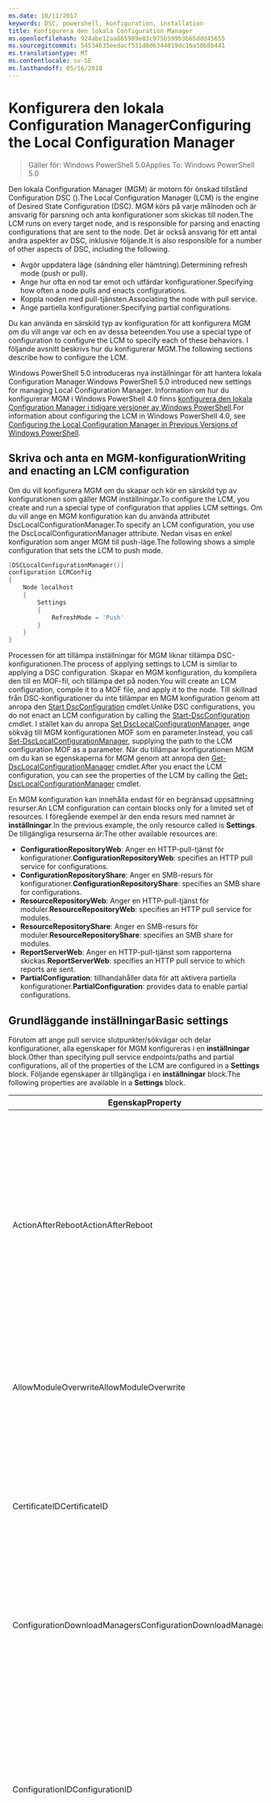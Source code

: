 ```yaml
---
ms.date: 10/11/2017
keywords: DSC, powershell, konfiguration, installation
title: Konfigurera den lokala Configuration Manager
ms.openlocfilehash: 924abe12aa865989e83c975b599b3b65ddd45655
ms.sourcegitcommit: 54534635eedacf531d8d6344019dc16a50b8b441
ms.translationtype: MT
ms.contentlocale: sv-SE
ms.lasthandoff: 05/16/2018
---
```

# <a name="configuring-the-local-configuration-manager"></a><span data-ttu-id="4ba1f-103">Konfigurera den lokala Configuration Manager</span><span class="sxs-lookup"><span data-stu-id="4ba1f-103">Configuring the Local Configuration Manager</span></span>

> <span data-ttu-id="4ba1f-104">Gäller för: Windows PowerShell 5.0</span><span class="sxs-lookup"><span data-stu-id="4ba1f-104">Applies To: Windows PowerShell 5.0</span></span>

<span data-ttu-id="4ba1f-105">Den lokala Configuration Manager (MGM) är motorn för önskad tillstånd Configuration DSC ().</span><span class="sxs-lookup"><span data-stu-id="4ba1f-105">The Local Configuration Manager (LCM) is the engine of Desired State Configuration (DSC).</span></span>
<span data-ttu-id="4ba1f-106">MGM körs på varje målnoden och är ansvarig för parsning och anta konfigurationer som skickas till noden.</span><span class="sxs-lookup"><span data-stu-id="4ba1f-106">The LCM runs on every target node, and is responsible for parsing and enacting configurations that are sent to the node.</span></span>
<span data-ttu-id="4ba1f-107">Det är också ansvarig för ett antal andra aspekter av DSC, inklusive följande.</span><span class="sxs-lookup"><span data-stu-id="4ba1f-107">It is also responsible for a number of other aspects of DSC, including the following.</span></span>

- <span data-ttu-id="4ba1f-108">Avgör uppdatera läge (sändning eller hämtning).</span><span class="sxs-lookup"><span data-stu-id="4ba1f-108">Determining refresh mode (push or pull).</span></span>
- <span data-ttu-id="4ba1f-109">Ange hur ofta en nod tar emot och utfärdar konfigurationer.</span><span class="sxs-lookup"><span data-stu-id="4ba1f-109">Specifying how often a node pulls and enacts configurations.</span></span>
- <span data-ttu-id="4ba1f-110">Koppla noden med pull-tjänsten.</span><span class="sxs-lookup"><span data-stu-id="4ba1f-110">Associating the node with pull service.</span></span>
- <span data-ttu-id="4ba1f-111">Ange partiella konfigurationer.</span><span class="sxs-lookup"><span data-stu-id="4ba1f-111">Specifying partial configurations.</span></span>

<span data-ttu-id="4ba1f-112">Du kan använda en särskild typ av konfiguration för att konfigurera MGM om du vill ange var och en av dessa beteenden.</span><span class="sxs-lookup"><span data-stu-id="4ba1f-112">You use a special type of configuration to configure the LCM to specify each of these behaviors.</span></span>
<span data-ttu-id="4ba1f-113">I följande avsnitt beskrivs hur du konfigurerar MGM.</span><span class="sxs-lookup"><span data-stu-id="4ba1f-113">The following sections describe how to configure the LCM.</span></span>

<span data-ttu-id="4ba1f-114">Windows PowerShell 5.0 introduceras nya inställningar för att hantera lokala Configuration Manager.</span><span class="sxs-lookup"><span data-stu-id="4ba1f-114">Windows PowerShell 5.0 introduced new settings for managing Local Configuration Manager.</span></span>
<span data-ttu-id="4ba1f-115">Information om hur du konfigurerar MGM i Windows PowerShell 4.0 finns [konfigurera den lokala Configuration Manager i tidigare versioner av Windows PowerShell](metaconfig4.md).</span><span class="sxs-lookup"><span data-stu-id="4ba1f-115">For information about configuring the LCM in Windows PowerShell 4.0, see [Configuring the Local Configuration Manager in Previous Versions of Windows PowerShell](metaconfig4.md).</span></span>

## <a name="writing-and-enacting-an-lcm-configuration"></a><span data-ttu-id="4ba1f-116">Skriva och anta en MGM-konfiguration</span><span class="sxs-lookup"><span data-stu-id="4ba1f-116">Writing and enacting an LCM configuration</span></span>

<span data-ttu-id="4ba1f-117">Om du vill konfigurera MGM om du skapar och kör en särskild typ av konfigurationen som gäller MGM inställningar.</span><span class="sxs-lookup"><span data-stu-id="4ba1f-117">To configure the LCM, you create and run a special type of configuration that applies LCM settings.</span></span>
<span data-ttu-id="4ba1f-118">Om du vill ange en MGM konfiguration kan du använda attributet DscLocalConfigurationManager.</span><span class="sxs-lookup"><span data-stu-id="4ba1f-118">To specify an LCM configuration, you use the DscLocalConfigurationManager attribute.</span></span>
<span data-ttu-id="4ba1f-119">Nedan visas en enkel konfiguration som anger MGM till push-läge.</span><span class="sxs-lookup"><span data-stu-id="4ba1f-119">The following shows a simple configuration that sets the LCM to push mode.</span></span>

```powershell
[DSCLocalConfigurationManager()]
configuration LCMConfig
{
    Node localhost
    {
        Settings
        {
            RefreshMode = 'Push'
        }
    }
}
```

<span data-ttu-id="4ba1f-120">Processen för att tillämpa inställningar för MGM liknar tillämpa DSC-konfigurationen.</span><span class="sxs-lookup"><span data-stu-id="4ba1f-120">The process of applying settings to LCM is similar to applying a DSC configuration.</span></span>
<span data-ttu-id="4ba1f-121">Skapar en MGM konfiguration, du kompilera den till en MOF-fil, och tillämpa det på noden.</span><span class="sxs-lookup"><span data-stu-id="4ba1f-121">You will create an LCM configuration, compile it to a MOF file, and apply it to the node.</span></span>
<span data-ttu-id="4ba1f-122">Till skillnad från DSC-konfigurationer du inte tillämpar en MGM konfiguration genom att anropa den [Start DscConfiguration](https://technet.microsoft.com/en-us/library/dn521623.aspx) cmdlet.</span><span class="sxs-lookup"><span data-stu-id="4ba1f-122">Unlike DSC configurations, you do not enact an LCM configuration by calling the [Start-DscConfiguration](https://technet.microsoft.com/en-us/library/dn521623.aspx) cmdlet.</span></span>
<span data-ttu-id="4ba1f-123">I stället kan du anropa [Set DscLocalConfigurationManager](https://technet.microsoft.com/en-us/library/dn521621.aspx), ange sökväg till MGM konfigurationen MOF som en parameter.</span><span class="sxs-lookup"><span data-stu-id="4ba1f-123">Instead, you call [Set-DscLocalConfigurationManager](https://technet.microsoft.com/en-us/library/dn521621.aspx), supplying the path to the LCM configuration MOF as a parameter.</span></span>
<span data-ttu-id="4ba1f-124">När du tillämpar konfigurationen MGM om du kan se egenskaperna för MGM genom att anropa den [Get-DscLocalConfigurationManager](https://technet.microsoft.com/en-us/library/dn407378.aspx) cmdlet.</span><span class="sxs-lookup"><span data-stu-id="4ba1f-124">After you enact the LCM configuration, you can see the properties of the LCM by calling the [Get-DscLocalConfigurationManager](https://technet.microsoft.com/en-us/library/dn407378.aspx) cmdlet.</span></span>

<span data-ttu-id="4ba1f-125">En MGM konfiguration kan innehålla endast för en begränsad uppsättning resurser.</span><span class="sxs-lookup"><span data-stu-id="4ba1f-125">An LCM configuration can contain blocks only for a limited set of resources.</span></span>
<span data-ttu-id="4ba1f-126">I föregående exempel är den enda resurs med namnet är **inställningar**.</span><span class="sxs-lookup"><span data-stu-id="4ba1f-126">In the previous example, the only resource called is **Settings**.</span></span>
<span data-ttu-id="4ba1f-127">De tillgängliga resurserna är:</span><span class="sxs-lookup"><span data-stu-id="4ba1f-127">The other available resources are:</span></span>

* <span data-ttu-id="4ba1f-128">**ConfigurationRepositoryWeb**: Anger en HTTP-pull-tjänst för konfigurationer.</span><span class="sxs-lookup"><span data-stu-id="4ba1f-128">**ConfigurationRepositoryWeb**: specifies an HTTP pull service for configurations.</span></span>
* <span data-ttu-id="4ba1f-129">**ConfigurationRepositoryShare**: Anger en SMB-resurs för konfigurationer.</span><span class="sxs-lookup"><span data-stu-id="4ba1f-129">**ConfigurationRepositoryShare**: specifies an SMB share for configurations.</span></span>
* <span data-ttu-id="4ba1f-130">**ResourceRepositoryWeb**: Anger en HTTP-pull-tjänst för moduler.</span><span class="sxs-lookup"><span data-stu-id="4ba1f-130">**ResourceRepositoryWeb**: specifies an HTTP pull service for modules.</span></span>
* <span data-ttu-id="4ba1f-131">**ResourceRepositoryShare**: Anger en SMB-resurs för moduler.</span><span class="sxs-lookup"><span data-stu-id="4ba1f-131">**ResourceRepositoryShare**: specifies an SMB share for modules.</span></span>
* <span data-ttu-id="4ba1f-132">**ReportServerWeb**: Anger en HTTP-pull-tjänst som rapporterna skickas.</span><span class="sxs-lookup"><span data-stu-id="4ba1f-132">**ReportServerWeb**: specifies an HTTP pull service to which reports are sent.</span></span>
* <span data-ttu-id="4ba1f-133">**PartialConfiguration**: tillhandahåller data för att aktivera partiella konfigurationer.</span><span class="sxs-lookup"><span data-stu-id="4ba1f-133">**PartialConfiguration**: provides data to enable partial configurations.</span></span>

## <a name="basic-settings"></a><span data-ttu-id="4ba1f-134">Grundläggande inställningar</span><span class="sxs-lookup"><span data-stu-id="4ba1f-134">Basic settings</span></span>

<span data-ttu-id="4ba1f-135">Förutom att ange pull service slutpunkter/sökvägar och delar konfigurationer, alla egenskaper för MGM konfigureras i en **inställningar** block.</span><span class="sxs-lookup"><span data-stu-id="4ba1f-135">Other than specifying pull service endpoints/paths and partial configurations, all of the properties of the LCM are configured in a **Settings** block.</span></span>
<span data-ttu-id="4ba1f-136">Följande egenskaper är tillgängliga i en **inställningar** block.</span><span class="sxs-lookup"><span data-stu-id="4ba1f-136">The following properties are available in a **Settings** block.</span></span>

|  <span data-ttu-id="4ba1f-137">Egenskap</span><span class="sxs-lookup"><span data-stu-id="4ba1f-137">Property</span></span>  |  <span data-ttu-id="4ba1f-138">Typ</span><span class="sxs-lookup"><span data-stu-id="4ba1f-138">Type</span></span>  |  <span data-ttu-id="4ba1f-139">Beskrivning</span><span class="sxs-lookup"><span data-stu-id="4ba1f-139">Description</span></span>   |
|----------- |------- |--------------- |
| <span data-ttu-id="4ba1f-140">ActionAfterReboot</span><span class="sxs-lookup"><span data-stu-id="4ba1f-140">ActionAfterReboot</span></span>| <span data-ttu-id="4ba1f-141">sträng</span><span class="sxs-lookup"><span data-stu-id="4ba1f-141">string</span></span>| <span data-ttu-id="4ba1f-142">Anger vad som händer när en omstart vid tillämpningen av en konfiguration.</span><span class="sxs-lookup"><span data-stu-id="4ba1f-142">Specifies what happens after a reboot during the application of a configuration.</span></span> <span data-ttu-id="4ba1f-143">Möjliga värden är __”ContinueConfiguration”__ och __”StopConfiguration”__.</span><span class="sxs-lookup"><span data-stu-id="4ba1f-143">The possible values are __"ContinueConfiguration"__ and __"StopConfiguration"__.</span></span> <ul><li> <span data-ttu-id="4ba1f-144">__ContinueConfiguration__: fortsätta använda den aktuella konfigurationen efter omstart av datorn.</span><span class="sxs-lookup"><span data-stu-id="4ba1f-144">__ContinueConfiguration__: Continue applying the current configuration after machine reboot.</span></span> <span data-ttu-id="4ba1f-145">Detta är standardvärdet</span><span class="sxs-lookup"><span data-stu-id="4ba1f-145">This is the default value</span></span></li><li><span data-ttu-id="4ba1f-146">__StopConfiguration__: stoppa den aktuella konfigurationen efter omstart av datorn.</span><span class="sxs-lookup"><span data-stu-id="4ba1f-146">__StopConfiguration__: Stop the current configuration after machine reboot.</span></span></li></ul>|
| <span data-ttu-id="4ba1f-147">AllowModuleOverwrite</span><span class="sxs-lookup"><span data-stu-id="4ba1f-147">AllowModuleOverwrite</span></span>| <span data-ttu-id="4ba1f-148">bool</span><span class="sxs-lookup"><span data-stu-id="4ba1f-148">bool</span></span>| <span data-ttu-id="4ba1f-149">__$TRUE__ om nya konfigurationer som hämtas från tjänsten pull tillåts att skriva över gamla på målnoden.</span><span class="sxs-lookup"><span data-stu-id="4ba1f-149">__$TRUE__ if new configurations downloaded from the pull service are allowed to overwrite the old ones on the target node.</span></span> <span data-ttu-id="4ba1f-150">Annars $FALSE.</span><span class="sxs-lookup"><span data-stu-id="4ba1f-150">Otherwise, $FALSE.</span></span>|
| <span data-ttu-id="4ba1f-151">CertificateID</span><span class="sxs-lookup"><span data-stu-id="4ba1f-151">CertificateID</span></span>| <span data-ttu-id="4ba1f-152">sträng</span><span class="sxs-lookup"><span data-stu-id="4ba1f-152">string</span></span>| <span data-ttu-id="4ba1f-153">Tumavtryck för ett certifikat som används för att säkra autentiseringsuppgifter som angavs i en konfiguration.</span><span class="sxs-lookup"><span data-stu-id="4ba1f-153">The thumbprint of a certificate used to secure credentials passed in a configuration.</span></span> <span data-ttu-id="4ba1f-154">Mer information finns i [vill skydda autentiseringsuppgifter i Windows PowerShell Desired State Configuration](http://blogs.msdn.com/b/powershell/archive/2014/01/31/want-to-secure-credentials-in-windows-powershell-desired-state-configuration.aspx)?.</span><span class="sxs-lookup"><span data-stu-id="4ba1f-154">For more information see [Want to secure credentials in Windows PowerShell Desired State Configuration](http://blogs.msdn.com/b/powershell/archive/2014/01/31/want-to-secure-credentials-in-windows-powershell-desired-state-configuration.aspx)?.</span></span> <br> <span data-ttu-id="4ba1f-155">__Obs:__ detta hanteras automatiskt om med pull-tjänsten för Azure Automation DSC.</span><span class="sxs-lookup"><span data-stu-id="4ba1f-155">__Note:__ this is managed automatically if using Azure Automation DSC pull service.</span></span>|
| <span data-ttu-id="4ba1f-156">ConfigurationDownloadManagers</span><span class="sxs-lookup"><span data-stu-id="4ba1f-156">ConfigurationDownloadManagers</span></span>| <span data-ttu-id="4ba1f-157">CimInstance]</span><span class="sxs-lookup"><span data-stu-id="4ba1f-157">CimInstance[]</span></span>| <span data-ttu-id="4ba1f-158">Föråldrad.</span><span class="sxs-lookup"><span data-stu-id="4ba1f-158">Obsolete.</span></span> <span data-ttu-id="4ba1f-159">Använd __ConfigurationRepositoryWeb__ och __ConfigurationRepositoryShare__ block definiera configuration pull-tjänstens slutpunkter.</span><span class="sxs-lookup"><span data-stu-id="4ba1f-159">Use __ConfigurationRepositoryWeb__ and __ConfigurationRepositoryShare__ blocks to define configuration pull service endpoints.</span></span>|
| <span data-ttu-id="4ba1f-160">ConfigurationID</span><span class="sxs-lookup"><span data-stu-id="4ba1f-160">ConfigurationID</span></span>| <span data-ttu-id="4ba1f-161">sträng</span><span class="sxs-lookup"><span data-stu-id="4ba1f-161">string</span></span>| <span data-ttu-id="4ba1f-162">För bakåtkompatibilitet kompatibilitet med äldre pull service versioner.</span><span class="sxs-lookup"><span data-stu-id="4ba1f-162">For backwards compatibility with older pull service versions.</span></span> <span data-ttu-id="4ba1f-163">Ett GUID som identifierar konfigurationsfil för att hämta från en pull-tjänst.</span><span class="sxs-lookup"><span data-stu-id="4ba1f-163">A GUID that identifies the configuration file to get from a pull service.</span></span> <span data-ttu-id="4ba1f-164">Noden hämtar konfigurationer på pull-tjänsten om namnet på konfigurationen MOF heter ConfigurationID.mof.</span><span class="sxs-lookup"><span data-stu-id="4ba1f-164">The node will pull configurations on the pull service if the name of the configuration MOF is named ConfigurationID.mof.</span></span><br> <span data-ttu-id="4ba1f-165">__Obs:__ om du anger egenskapen registreras noden med en pull-tjänsten med hjälp av __RegistrationKey__ fungerar inte.</span><span class="sxs-lookup"><span data-stu-id="4ba1f-165">__Note:__ If you set this property, registering the node with a pull service by using __RegistrationKey__ does not work.</span></span> <span data-ttu-id="4ba1f-166">Mer information finns i [ställa in en pull-klient med konfigurationsnamn](pullClientConfigNames.md).</span><span class="sxs-lookup"><span data-stu-id="4ba1f-166">For more information, see [Setting up a pull client with configuration names](pullClientConfigNames.md).</span></span>|
| <span data-ttu-id="4ba1f-167">ConfigurationMode</span><span class="sxs-lookup"><span data-stu-id="4ba1f-167">ConfigurationMode</span></span>| <span data-ttu-id="4ba1f-168">sträng</span><span class="sxs-lookup"><span data-stu-id="4ba1f-168">string</span></span> | <span data-ttu-id="4ba1f-169">Anger hur MGM faktiskt gäller konfigurationen av att målnoder.</span><span class="sxs-lookup"><span data-stu-id="4ba1f-169">Specifies how the LCM actually applies the configuration to the target nodes.</span></span> <span data-ttu-id="4ba1f-170">Möjliga värden är __”ApplyOnly”__,__”ApplyAndMonitor”__, och __”ApplyAndAutoCorrect”__.</span><span class="sxs-lookup"><span data-stu-id="4ba1f-170">Possible values are __"ApplyOnly"__,__"ApplyAndMonitor"__, and __"ApplyAndAutoCorrect"__.</span></span> <ul><li><span data-ttu-id="4ba1f-171">__ApplyOnly__: DSC gäller konfigurationen av och inget ytterligare såvida inte en ny konfiguration flyttas till målnoden eller när en ny konfiguration hämtas från en tjänst.</span><span class="sxs-lookup"><span data-stu-id="4ba1f-171">__ApplyOnly__: DSC applies the configuration and does nothing further unless a new configuration is pushed to the target node or when a new configuration is pulled from a service.</span></span> <span data-ttu-id="4ba1f-172">DSC kontrollerar inte om inte ett tidigare konfigurerade tillstånd efter första gången för en ny konfiguration.</span><span class="sxs-lookup"><span data-stu-id="4ba1f-172">After initial application of a new configuration, DSC does not check for drift from a previously configured state.</span></span> <span data-ttu-id="4ba1f-173">Observera att DSC ska försöka använda konfigurationen tills den lyckas innan __ApplyOnly__ träder i kraft.</span><span class="sxs-lookup"><span data-stu-id="4ba1f-173">Note that DSC will attempt to apply the configuration until it is successful before __ApplyOnly__ takes effect.</span></span> </li><li> <span data-ttu-id="4ba1f-174">__ApplyAndMonitor__: Detta är standardvärdet.</span><span class="sxs-lookup"><span data-stu-id="4ba1f-174">__ApplyAndMonitor__: This is the default value.</span></span> <span data-ttu-id="4ba1f-175">MGM gäller alla nya konfigurationer.</span><span class="sxs-lookup"><span data-stu-id="4ba1f-175">The LCM applies any new configurations.</span></span> <span data-ttu-id="4ba1f-176">Efter första gången för en ny konfiguration om målnoden drifts från det önskade läget rapporterar DSC diskrepans i loggarna.</span><span class="sxs-lookup"><span data-stu-id="4ba1f-176">After initial application of a new configuration, if the target node drifts from the desired state, DSC reports the discrepancy in logs.</span></span> <span data-ttu-id="4ba1f-177">Observera att DSC ska försöka använda konfigurationen tills den lyckas innan __ApplyAndMonitor__ träder i kraft.</span><span class="sxs-lookup"><span data-stu-id="4ba1f-177">Note that DSC will attempt to apply the configuration until it is successful before __ApplyAndMonitor__ takes effect.</span></span></li><li><span data-ttu-id="4ba1f-178">__ApplyAndAutoCorrect__: DSC gäller alla nya konfigurationer.</span><span class="sxs-lookup"><span data-stu-id="4ba1f-178">__ApplyAndAutoCorrect__: DSC applies any new configurations.</span></span> <span data-ttu-id="4ba1f-179">Efter första gången för en ny konfiguration om målnoden drifts från önskade tillstånd DSC rapporterar diskrepans i loggarna och tillämpar sedan den aktuella konfigurationen igen.</span><span class="sxs-lookup"><span data-stu-id="4ba1f-179">After initial application of a new configuration, if the target node drifts from the desired state, DSC reports the discrepancy in logs, and then re-applies the current configuration.</span></span></li></ul>|
| <span data-ttu-id="4ba1f-180">ConfigurationModeFrequencyMins</span><span class="sxs-lookup"><span data-stu-id="4ba1f-180">ConfigurationModeFrequencyMins</span></span>| <span data-ttu-id="4ba1f-181">UInt32</span><span class="sxs-lookup"><span data-stu-id="4ba1f-181">UInt32</span></span>| <span data-ttu-id="4ba1f-182">Hur ofta i minuter för den aktuella konfigurationen kontrolleras och tillämpas.</span><span class="sxs-lookup"><span data-stu-id="4ba1f-182">How often, in minutes, the current configuration is checked and applied.</span></span> <span data-ttu-id="4ba1f-183">Den här egenskapen ignoreras om egenskapen ConfigurationMode anges till ApplyOnly.</span><span class="sxs-lookup"><span data-stu-id="4ba1f-183">This property is ignored if the ConfigurationMode property is set to ApplyOnly.</span></span> <span data-ttu-id="4ba1f-184">Standardvärdet är 15.</span><span class="sxs-lookup"><span data-stu-id="4ba1f-184">The default value is 15.</span></span>|
| <span data-ttu-id="4ba1f-185">DebugMode</span><span class="sxs-lookup"><span data-stu-id="4ba1f-185">DebugMode</span></span>| <span data-ttu-id="4ba1f-186">sträng</span><span class="sxs-lookup"><span data-stu-id="4ba1f-186">string</span></span>| <span data-ttu-id="4ba1f-187">Möjliga värden är __ingen__, __ForceModuleImport__, och __alla__.</span><span class="sxs-lookup"><span data-stu-id="4ba1f-187">Possible values are __None__, __ForceModuleImport__, and __All__.</span></span> <ul><li><span data-ttu-id="4ba1f-188">Ange till __ingen__ att använda cachelagrade resurser.</span><span class="sxs-lookup"><span data-stu-id="4ba1f-188">Set to __None__ to use cached resources.</span></span> <span data-ttu-id="4ba1f-189">Detta är standardinställningen och ska användas i produktionen scenarier.</span><span class="sxs-lookup"><span data-stu-id="4ba1f-189">This is the default and should be used in production scenarios.</span></span></li><li><span data-ttu-id="4ba1f-190">Ange till __ForceModuleImport__, gör MGM om du vill läsa in alla moduler som resursen DSC, även om de tidigare har lästs in och cachelagras.</span><span class="sxs-lookup"><span data-stu-id="4ba1f-190">Setting to __ForceModuleImport__, causes the LCM to reload any DSC resource modules, even if they have been previously loaded and cached.</span></span> <span data-ttu-id="4ba1f-191">Detta påverkar prestanda för DSC-åtgärder som varje modul laddas på användning.</span><span class="sxs-lookup"><span data-stu-id="4ba1f-191">This impacts the performance of DSC operations as each module is reloaded on use.</span></span> <span data-ttu-id="4ba1f-192">Använder vanligtvis det här värdet när du felsöker en resurs</span><span class="sxs-lookup"><span data-stu-id="4ba1f-192">Typically you would use this value while debugging a resource</span></span></li><li><span data-ttu-id="4ba1f-193">I den här versionen __alla__ är samma som __ForceModuleImport__</span><span class="sxs-lookup"><span data-stu-id="4ba1f-193">In this release, __All__ is same as __ForceModuleImport__</span></span></li></ul> |
| <span data-ttu-id="4ba1f-194">RebootNodeIfNeeded</span><span class="sxs-lookup"><span data-stu-id="4ba1f-194">RebootNodeIfNeeded</span></span>| <span data-ttu-id="4ba1f-195">bool</span><span class="sxs-lookup"><span data-stu-id="4ba1f-195">bool</span></span>| <span data-ttu-id="4ba1f-196">Ställ in på __$true__ att automatiskt starta om noden efter en konfiguration som kräver omstart har tillämpats.</span><span class="sxs-lookup"><span data-stu-id="4ba1f-196">Set this to __$true__ to automatically reboot the node after a configuration that requires reboot is applied.</span></span> <span data-ttu-id="4ba1f-197">I annat fall behöver du manuellt starta om noden för valfri konfiguration som kräver.</span><span class="sxs-lookup"><span data-stu-id="4ba1f-197">Otherwise, you will have to manually reboot the node for any configuration that requires it.</span></span> <span data-ttu-id="4ba1f-198">Standardvärdet är __$false__.</span><span class="sxs-lookup"><span data-stu-id="4ba1f-198">The default value is __$false__.</span></span> <span data-ttu-id="4ba1f-199">Om du vill använda den här inställningen när en omstart villkoret trätt i kraft av något annat än DSC (till exempel Windows Installer), kombinera den här inställningen med det [xPendingReboot](https://github.com/powershell/xpendingreboot) modul.</span><span class="sxs-lookup"><span data-stu-id="4ba1f-199">To use this setting when a reboot condition is enacted by something other than DSC (such as Windows Installer), combine this setting with the [xPendingReboot](https://github.com/powershell/xpendingreboot) module.</span></span>|
| <span data-ttu-id="4ba1f-200">RefreshMode</span><span class="sxs-lookup"><span data-stu-id="4ba1f-200">RefreshMode</span></span>| <span data-ttu-id="4ba1f-201">sträng</span><span class="sxs-lookup"><span data-stu-id="4ba1f-201">string</span></span>| <span data-ttu-id="4ba1f-202">Anger hur MGM hämtar konfigurationer.</span><span class="sxs-lookup"><span data-stu-id="4ba1f-202">Specifies how the LCM gets configurations.</span></span> <span data-ttu-id="4ba1f-203">Möjliga värden är __”inaktiverad”__, __”Push”__, och __”Pull”__.</span><span class="sxs-lookup"><span data-stu-id="4ba1f-203">The possible values are __"Disabled"__, __"Push"__, and __"Pull"__.</span></span> <ul><li><span data-ttu-id="4ba1f-204">__Inaktiverad__: DSC-konfigurationer har inaktiverats för den här noden.</span><span class="sxs-lookup"><span data-stu-id="4ba1f-204">__Disabled__: DSC configurations are disabled for this node.</span></span></li><li> <span data-ttu-id="4ba1f-205">__Push-__: konfigurationer initieras genom att anropa den [Start DscConfiguration](https://technet.microsoft.com/en-us/library/dn521623.aspx) cmdlet.</span><span class="sxs-lookup"><span data-stu-id="4ba1f-205">__Push__: Configurations are initiated by calling the [Start-DscConfiguration](https://technet.microsoft.com/en-us/library/dn521623.aspx) cmdlet.</span></span> <span data-ttu-id="4ba1f-206">Konfigurationen tillämpas omedelbart på noden.</span><span class="sxs-lookup"><span data-stu-id="4ba1f-206">The configuration is applied immediately to the node.</span></span> <span data-ttu-id="4ba1f-207">Det här är standardkonfigurationen.</span><span class="sxs-lookup"><span data-stu-id="4ba1f-207">This is the default value.</span></span></li><li><span data-ttu-id="4ba1f-208">__Pull:__ noden är konfigurerad för att regelbundet kontrollera konfigurationer från en pull-tjänsten eller SMB-sökväg.</span><span class="sxs-lookup"><span data-stu-id="4ba1f-208">__Pull:__ The node is configured to regularly check for configurations from a pull service or SMB path.</span></span> <span data-ttu-id="4ba1f-209">Om den här egenskapen anges till __hämtar__, måste du ange en HTTP (service) eller SMB (resurs) sökväg i en __ConfigurationRepositoryWeb__ eller __ConfigurationRepositoryShare__ block.</span><span class="sxs-lookup"><span data-stu-id="4ba1f-209">If this property is set to __Pull__, you must specify an HTTP (service) or SMB (share) path in a __ConfigurationRepositoryWeb__ or __ConfigurationRepositoryShare__ block.</span></span></li></ul>|
| <span data-ttu-id="4ba1f-210">RefreshFrequencyMins</span><span class="sxs-lookup"><span data-stu-id="4ba1f-210">RefreshFrequencyMins</span></span>| <span data-ttu-id="4ba1f-211">UInt32</span><span class="sxs-lookup"><span data-stu-id="4ba1f-211">Uint32</span></span>| <span data-ttu-id="4ba1f-212">Tidsintervall i minuter, som kontrollerar MGM en pull-tjänst för att få uppdaterade konfigurationer.</span><span class="sxs-lookup"><span data-stu-id="4ba1f-212">The time interval, in minutes, at which the LCM checks a pull service to get updated configurations.</span></span> <span data-ttu-id="4ba1f-213">Det här värdet ignoreras om MGM inte har konfigurerats på pull-läge.</span><span class="sxs-lookup"><span data-stu-id="4ba1f-213">This value is ignored if the LCM is not configured in pull mode.</span></span> <span data-ttu-id="4ba1f-214">Standardvärdet är 30.</span><span class="sxs-lookup"><span data-stu-id="4ba1f-214">The default value is 30.</span></span>|
| <span data-ttu-id="4ba1f-215">ReportManagers</span><span class="sxs-lookup"><span data-stu-id="4ba1f-215">ReportManagers</span></span>| <span data-ttu-id="4ba1f-216">CimInstance]</span><span class="sxs-lookup"><span data-stu-id="4ba1f-216">CimInstance[]</span></span>| <span data-ttu-id="4ba1f-217">Föråldrad.</span><span class="sxs-lookup"><span data-stu-id="4ba1f-217">Obsolete.</span></span> <span data-ttu-id="4ba1f-218">Använd __ReportServerWeb__ block att definiera en slutpunkt för att skicka rapportdata till en pull-tjänst.</span><span class="sxs-lookup"><span data-stu-id="4ba1f-218">Use __ReportServerWeb__ blocks to define an endpoint to send reporting data to a pull service.</span></span>|
| <span data-ttu-id="4ba1f-219">ResourceModuleManagers</span><span class="sxs-lookup"><span data-stu-id="4ba1f-219">ResourceModuleManagers</span></span>| <span data-ttu-id="4ba1f-220">CimInstance]</span><span class="sxs-lookup"><span data-stu-id="4ba1f-220">CimInstance[]</span></span>| <span data-ttu-id="4ba1f-221">Föråldrad.</span><span class="sxs-lookup"><span data-stu-id="4ba1f-221">Obsolete.</span></span> <span data-ttu-id="4ba1f-222">Använd __ResourceRepositoryWeb__ och __ResourceRepositoryShare__ block definiera pull service HTTP-slutpunkter eller SMB-sökvägar respektive.</span><span class="sxs-lookup"><span data-stu-id="4ba1f-222">Use __ResourceRepositoryWeb__ and __ResourceRepositoryShare__ blocks to define pull service HTTP endpoints or SMB paths, respectively.</span></span>|
| <span data-ttu-id="4ba1f-223">PartialConfigurations</span><span class="sxs-lookup"><span data-stu-id="4ba1f-223">PartialConfigurations</span></span>| <span data-ttu-id="4ba1f-224">CimInstance</span><span class="sxs-lookup"><span data-stu-id="4ba1f-224">CimInstance</span></span>| <span data-ttu-id="4ba1f-225">Inte implementerat.</span><span class="sxs-lookup"><span data-stu-id="4ba1f-225">Not implemented.</span></span> <span data-ttu-id="4ba1f-226">Använd inte.</span><span class="sxs-lookup"><span data-stu-id="4ba1f-226">Do not use.</span></span>|
| <span data-ttu-id="4ba1f-227">StatusRetentionTimeInDays</span><span class="sxs-lookup"><span data-stu-id="4ba1f-227">StatusRetentionTimeInDays</span></span> | <span data-ttu-id="4ba1f-228">UInt32</span><span class="sxs-lookup"><span data-stu-id="4ba1f-228">UInt32</span></span>| <span data-ttu-id="4ba1f-229">Antal dagar som MGM håller status för den aktuella konfigurationen.</span><span class="sxs-lookup"><span data-stu-id="4ba1f-229">The number of days the LCM keeps the status of the current configuration.</span></span>|

## <a name="pull-service"></a><span data-ttu-id="4ba1f-230">Pull-tjänsten</span><span class="sxs-lookup"><span data-stu-id="4ba1f-230">Pull service</span></span>

<span data-ttu-id="4ba1f-231">MGM konfigurationen har stöd för definiera följande typer av slutpunkter för pull:</span><span class="sxs-lookup"><span data-stu-id="4ba1f-231">LCM configuration supports defining the following types of pull service endpoints:</span></span>

- <span data-ttu-id="4ba1f-232">**Konfigurationsservern**: en lagringsplats för DSC-konfigurationer.</span><span class="sxs-lookup"><span data-stu-id="4ba1f-232">**Configuration server**: A repository for DSC configurations.</span></span> <span data-ttu-id="4ba1f-233">Definiera configuration-servrar med hjälp av **ConfigurationRepositoryWeb** (för Webbaserad servrar) och **ConfigurationRepositoryShare** (för SMB-baserade servrar) block.</span><span class="sxs-lookup"><span data-stu-id="4ba1f-233">Define configuration servers by using **ConfigurationRepositoryWeb** (for web-based servers) and **ConfigurationRepositoryShare** (for SMB-based servers) blocks.</span></span>
- <span data-ttu-id="4ba1f-234">**Resursservern**: en lagringsplats för DSC-resurser, paketeras i PowerShell-moduler.</span><span class="sxs-lookup"><span data-stu-id="4ba1f-234">**Resource server**: A repository for DSC resources, packaged as PowerShell modules.</span></span> <span data-ttu-id="4ba1f-235">Definiera resursservrar med **ResourceRepositoryWeb** (för Webbaserad servrar) och **ResourceRepositoryShare** (för SMB-baserade servrar) block.</span><span class="sxs-lookup"><span data-stu-id="4ba1f-235">Define resource servers by using **ResourceRepositoryWeb** (for web-based servers) and **ResourceRepositoryShare** (for SMB-based servers) blocks.</span></span>
- <span data-ttu-id="4ba1f-236">**Rapportservern**: en tjänst som DSC skickar rapportdata till.</span><span class="sxs-lookup"><span data-stu-id="4ba1f-236">**Report server**: A service that DSC sends report data to.</span></span> <span data-ttu-id="4ba1f-237">Definiera rapportservrar med **ReportServerWeb** block.</span><span class="sxs-lookup"><span data-stu-id="4ba1f-237">Define report servers by using **ReportServerWeb** blocks.</span></span> <span data-ttu-id="4ba1f-238">En rapportserver måste vara en webbtjänst.</span><span class="sxs-lookup"><span data-stu-id="4ba1f-238">A report server must be a web service.</span></span>

<span data-ttu-id="4ba1f-239">Mer information om pull-tjänsten finns [Desired State Configuration Pull Service](pullServer.md).</span><span class="sxs-lookup"><span data-stu-id="4ba1f-239">For more details on pull service see, [Desired State Configuration Pull Service](pullServer.md).</span></span>

## <a name="configuration-server-blocks"></a><span data-ttu-id="4ba1f-240">Configuration server-block</span><span class="sxs-lookup"><span data-stu-id="4ba1f-240">Configuration server blocks</span></span>

<span data-ttu-id="4ba1f-241">För att definiera en webbaserad konfigurationsservern, skapar du en **ConfigurationRepositoryWeb** block.</span><span class="sxs-lookup"><span data-stu-id="4ba1f-241">To define a web-based configuration server, you create a **ConfigurationRepositoryWeb** block.</span></span>
<span data-ttu-id="4ba1f-242">En **ConfigurationRepositoryWeb** definierar följande egenskaper.</span><span class="sxs-lookup"><span data-stu-id="4ba1f-242">A **ConfigurationRepositoryWeb** defines the following properties.</span></span>

|<span data-ttu-id="4ba1f-243">Egenskap</span><span class="sxs-lookup"><span data-stu-id="4ba1f-243">Property</span></span>|<span data-ttu-id="4ba1f-244">Typ</span><span class="sxs-lookup"><span data-stu-id="4ba1f-244">Type</span></span>|<span data-ttu-id="4ba1f-245">Beskrivning</span><span class="sxs-lookup"><span data-stu-id="4ba1f-245">Description</span></span>|
|---|---|---|
|<span data-ttu-id="4ba1f-246">AllowUnsecureConnection</span><span class="sxs-lookup"><span data-stu-id="4ba1f-246">AllowUnsecureConnection</span></span>|<span data-ttu-id="4ba1f-247">bool</span><span class="sxs-lookup"><span data-stu-id="4ba1f-247">bool</span></span>|<span data-ttu-id="4ba1f-248">Ange till **$TRUE** att tillåta anslutningar från noden till servern utan autentisering.</span><span class="sxs-lookup"><span data-stu-id="4ba1f-248">Set to **$TRUE** to allow connections from the node to the server without authentication.</span></span> <span data-ttu-id="4ba1f-249">Ange till **$FALSE** kräver autentisering.</span><span class="sxs-lookup"><span data-stu-id="4ba1f-249">Set to **$FALSE** to require authentication.</span></span>|
|<span data-ttu-id="4ba1f-250">CertificateID</span><span class="sxs-lookup"><span data-stu-id="4ba1f-250">CertificateID</span></span>|<span data-ttu-id="4ba1f-251">sträng</span><span class="sxs-lookup"><span data-stu-id="4ba1f-251">string</span></span>|<span data-ttu-id="4ba1f-252">Tumavtryck för ett certifikat som används för att autentisera till servern.</span><span class="sxs-lookup"><span data-stu-id="4ba1f-252">The thumbprint of a certificate used to authenticate to the server.</span></span>|
|<span data-ttu-id="4ba1f-253">ConfigurationNames</span><span class="sxs-lookup"><span data-stu-id="4ba1f-253">ConfigurationNames</span></span>|<span data-ttu-id="4ba1f-254">String]</span><span class="sxs-lookup"><span data-stu-id="4ba1f-254">String[]</span></span>|<span data-ttu-id="4ba1f-255">En matris med namnen på de konfigurationer som ska hämtas av målnoden.</span><span class="sxs-lookup"><span data-stu-id="4ba1f-255">An array of names of configurations to be pulled by the target node.</span></span> <span data-ttu-id="4ba1f-256">De används endast om noden är registrerad med pull-tjänsten med hjälp av en **RegistrationKey**.</span><span class="sxs-lookup"><span data-stu-id="4ba1f-256">These are used only if the node is registered with the pull service by using a **RegistrationKey**.</span></span> <span data-ttu-id="4ba1f-257">Mer information finns i [ställa in en pull-klient med konfigurationsnamn](pullClientConfigNames.md).</span><span class="sxs-lookup"><span data-stu-id="4ba1f-257">For more information, see [Setting up a pull client with configuration names](pullClientConfigNames.md).</span></span>|
|<span data-ttu-id="4ba1f-258">RegistrationKey</span><span class="sxs-lookup"><span data-stu-id="4ba1f-258">RegistrationKey</span></span>|<span data-ttu-id="4ba1f-259">sträng</span><span class="sxs-lookup"><span data-stu-id="4ba1f-259">string</span></span>|<span data-ttu-id="4ba1f-260">En GUID som registrerar noden med pull-tjänsten.</span><span class="sxs-lookup"><span data-stu-id="4ba1f-260">A GUID that registers the node with the pull service.</span></span> <span data-ttu-id="4ba1f-261">Mer information finns i [ställa in en pull-klient med konfigurationsnamn](pullClientConfigNames.md).</span><span class="sxs-lookup"><span data-stu-id="4ba1f-261">For more information, see [Setting up a pull client with configuration names](pullClientConfigNames.md).</span></span>|
|<span data-ttu-id="4ba1f-262">ServerURL</span><span class="sxs-lookup"><span data-stu-id="4ba1f-262">ServerURL</span></span>|<span data-ttu-id="4ba1f-263">sträng</span><span class="sxs-lookup"><span data-stu-id="4ba1f-263">string</span></span>|<span data-ttu-id="4ba1f-264">URL till konfigurationstjänsten.</span><span class="sxs-lookup"><span data-stu-id="4ba1f-264">The URL of the configuration service.</span></span>|

<span data-ttu-id="4ba1f-265">Ett exempelskript för att förenkla konfigurera ConfigurationRepositoryWeb värdet för lokala noder är tillgängliga - finns [genererar DSC metaconfigurations](https://docs.microsoft.com/en-us/azure/automation/automation-dsc-onboarding#generating-dsc-metaconfigurations)</span><span class="sxs-lookup"><span data-stu-id="4ba1f-265">An example script to simplify configuring the ConfigurationRepositoryWeb value for on-premises nodes is available - see [Generating DSC metaconfigurations](https://docs.microsoft.com/en-us/azure/automation/automation-dsc-onboarding#generating-dsc-metaconfigurations)</span></span>

<span data-ttu-id="4ba1f-266">Om du vill definiera en server med SMB-baserad konfiguration du skapar en **ConfigurationRepositoryShare** block.</span><span class="sxs-lookup"><span data-stu-id="4ba1f-266">To define an SMB-based configuration server, you create a **ConfigurationRepositoryShare** block.</span></span>
<span data-ttu-id="4ba1f-267">En **ConfigurationRepositoryShare** definierar följande egenskaper.</span><span class="sxs-lookup"><span data-stu-id="4ba1f-267">A **ConfigurationRepositoryShare** defines the following properties.</span></span>

|<span data-ttu-id="4ba1f-268">Egenskap</span><span class="sxs-lookup"><span data-stu-id="4ba1f-268">Property</span></span>|<span data-ttu-id="4ba1f-269">Typ</span><span class="sxs-lookup"><span data-stu-id="4ba1f-269">Type</span></span>|<span data-ttu-id="4ba1f-270">Beskrivning</span><span class="sxs-lookup"><span data-stu-id="4ba1f-270">Description</span></span>|
|---|---|---|
|<span data-ttu-id="4ba1f-271">autentiseringsuppgifter</span><span class="sxs-lookup"><span data-stu-id="4ba1f-271">Credential</span></span>|<span data-ttu-id="4ba1f-272">MSFT_Credential</span><span class="sxs-lookup"><span data-stu-id="4ba1f-272">MSFT_Credential</span></span>|<span data-ttu-id="4ba1f-273">De autentiseringsuppgifter som används för att autentisera till SMB-resursen.</span><span class="sxs-lookup"><span data-stu-id="4ba1f-273">The credential used to authenticate to the SMB share.</span></span>|
|<span data-ttu-id="4ba1f-274">Källsökväg</span><span class="sxs-lookup"><span data-stu-id="4ba1f-274">SourcePath</span></span>|<span data-ttu-id="4ba1f-275">sträng</span><span class="sxs-lookup"><span data-stu-id="4ba1f-275">string</span></span>|<span data-ttu-id="4ba1f-276">Sökvägen till SMB-resursen.</span><span class="sxs-lookup"><span data-stu-id="4ba1f-276">The path of the SMB share.</span></span>|

## <a name="resource-server-blocks"></a><span data-ttu-id="4ba1f-277">Resursen server block</span><span class="sxs-lookup"><span data-stu-id="4ba1f-277">Resource server blocks</span></span>

<span data-ttu-id="4ba1f-278">För att definiera en webbaserad resursservern, skapar du en **ResourceRepositoryWeb** block.</span><span class="sxs-lookup"><span data-stu-id="4ba1f-278">To define a web-based resource server, you create a **ResourceRepositoryWeb** block.</span></span>
<span data-ttu-id="4ba1f-279">En **ResourceRepositoryWeb** definierar följande egenskaper.</span><span class="sxs-lookup"><span data-stu-id="4ba1f-279">A **ResourceRepositoryWeb** defines the following properties.</span></span>

|<span data-ttu-id="4ba1f-280">Egenskap</span><span class="sxs-lookup"><span data-stu-id="4ba1f-280">Property</span></span>|<span data-ttu-id="4ba1f-281">Typ</span><span class="sxs-lookup"><span data-stu-id="4ba1f-281">Type</span></span>|<span data-ttu-id="4ba1f-282">Beskrivning</span><span class="sxs-lookup"><span data-stu-id="4ba1f-282">Description</span></span>|
|---|---|---|
|<span data-ttu-id="4ba1f-283">AllowUnsecureConnection</span><span class="sxs-lookup"><span data-stu-id="4ba1f-283">AllowUnsecureConnection</span></span>|<span data-ttu-id="4ba1f-284">bool</span><span class="sxs-lookup"><span data-stu-id="4ba1f-284">bool</span></span>|<span data-ttu-id="4ba1f-285">Ange till **$TRUE** att tillåta anslutningar från noden till servern utan autentisering.</span><span class="sxs-lookup"><span data-stu-id="4ba1f-285">Set to **$TRUE** to allow connections from the node to the server without authentication.</span></span> <span data-ttu-id="4ba1f-286">Ange till **$FALSE** kräver autentisering.</span><span class="sxs-lookup"><span data-stu-id="4ba1f-286">Set to **$FALSE** to require authentication.</span></span>|
|<span data-ttu-id="4ba1f-287">CertificateID</span><span class="sxs-lookup"><span data-stu-id="4ba1f-287">CertificateID</span></span>|<span data-ttu-id="4ba1f-288">sträng</span><span class="sxs-lookup"><span data-stu-id="4ba1f-288">string</span></span>|<span data-ttu-id="4ba1f-289">Tumavtryck för ett certifikat som används för att autentisera till servern.</span><span class="sxs-lookup"><span data-stu-id="4ba1f-289">The thumbprint of a certificate used to authenticate to the server.</span></span>|
|<span data-ttu-id="4ba1f-290">RegistrationKey</span><span class="sxs-lookup"><span data-stu-id="4ba1f-290">RegistrationKey</span></span>|<span data-ttu-id="4ba1f-291">sträng</span><span class="sxs-lookup"><span data-stu-id="4ba1f-291">string</span></span>|<span data-ttu-id="4ba1f-292">Ett GUID som identifierar noden till pull-tjänsten.</span><span class="sxs-lookup"><span data-stu-id="4ba1f-292">A GUID that identifies the node to the pull service.</span></span>|
|<span data-ttu-id="4ba1f-293">ServerURL</span><span class="sxs-lookup"><span data-stu-id="4ba1f-293">ServerURL</span></span>|<span data-ttu-id="4ba1f-294">sträng</span><span class="sxs-lookup"><span data-stu-id="4ba1f-294">string</span></span>|<span data-ttu-id="4ba1f-295">URL till konfigurationsservern.</span><span class="sxs-lookup"><span data-stu-id="4ba1f-295">The URL of the configuration server.</span></span>|

<span data-ttu-id="4ba1f-296">Ett exempelskript för att förenkla konfigurera ResourceRepositoryWeb värdet för lokala noder är tillgängliga - finns [genererar DSC metaconfigurations](https://docs.microsoft.com/en-us/azure/automation/automation-dsc-onboarding#generating-dsc-metaconfigurations)</span><span class="sxs-lookup"><span data-stu-id="4ba1f-296">An example script to simplify configuring the ResourceRepositoryWeb value for on-premises nodes is available - see [Generating DSC metaconfigurations](https://docs.microsoft.com/en-us/azure/automation/automation-dsc-onboarding#generating-dsc-metaconfigurations)</span></span>

<span data-ttu-id="4ba1f-297">För att definiera en SMB-baserade resursservern, skapar du en **ResourceRepositoryShare** block.</span><span class="sxs-lookup"><span data-stu-id="4ba1f-297">To define an SMB-based resource server, you create a **ResourceRepositoryShare** block.</span></span>
<span data-ttu-id="4ba1f-298">**ResourceRepositoryShare** definierar följande egenskaper.</span><span class="sxs-lookup"><span data-stu-id="4ba1f-298">**ResourceRepositoryShare** defines the following properties.</span></span>

|<span data-ttu-id="4ba1f-299">Egenskap</span><span class="sxs-lookup"><span data-stu-id="4ba1f-299">Property</span></span>|<span data-ttu-id="4ba1f-300">Typ</span><span class="sxs-lookup"><span data-stu-id="4ba1f-300">Type</span></span>|<span data-ttu-id="4ba1f-301">Beskrivning</span><span class="sxs-lookup"><span data-stu-id="4ba1f-301">Description</span></span>|
|---|---|---|
|<span data-ttu-id="4ba1f-302">autentiseringsuppgifter</span><span class="sxs-lookup"><span data-stu-id="4ba1f-302">Credential</span></span>|<span data-ttu-id="4ba1f-303">MSFT_Credential</span><span class="sxs-lookup"><span data-stu-id="4ba1f-303">MSFT_Credential</span></span>|<span data-ttu-id="4ba1f-304">De autentiseringsuppgifter som används för att autentisera till SMB-resursen.</span><span class="sxs-lookup"><span data-stu-id="4ba1f-304">The credential used to authenticate to the SMB share.</span></span> <span data-ttu-id="4ba1f-305">Ett exempel på Skicka autentiseringsuppgifter finns [ställer in en DSC SMB pull-server](pullServerSMB.md)</span><span class="sxs-lookup"><span data-stu-id="4ba1f-305">For an example of passing credentials, see [Setting up a DSC SMB pull server](pullServerSMB.md)</span></span>|
|<span data-ttu-id="4ba1f-306">Källsökväg</span><span class="sxs-lookup"><span data-stu-id="4ba1f-306">SourcePath</span></span>|<span data-ttu-id="4ba1f-307">sträng</span><span class="sxs-lookup"><span data-stu-id="4ba1f-307">string</span></span>|<span data-ttu-id="4ba1f-308">Sökvägen till SMB-resursen.</span><span class="sxs-lookup"><span data-stu-id="4ba1f-308">The path of the SMB share.</span></span>|

## <a name="report-server-blocks"></a><span data-ttu-id="4ba1f-309">Report server-block</span><span class="sxs-lookup"><span data-stu-id="4ba1f-309">Report server blocks</span></span>

<span data-ttu-id="4ba1f-310">Om du vill definiera en rapportserver som du skapar en **ReportServerWeb** block.</span><span class="sxs-lookup"><span data-stu-id="4ba1f-310">To define a report server, you create a **ReportServerWeb** block.</span></span>
<span data-ttu-id="4ba1f-311">Serverrollen rapporten är inte kompatibel med SMB-baserade pull-tjänsten.</span><span class="sxs-lookup"><span data-stu-id="4ba1f-311">The report server role is not compatible with SMB based pull service.</span></span>
<span data-ttu-id="4ba1f-312">**ReportServerWeb** definierar följande egenskaper.</span><span class="sxs-lookup"><span data-stu-id="4ba1f-312">**ReportServerWeb** defines the following properties.</span></span>

|<span data-ttu-id="4ba1f-313">Egenskap</span><span class="sxs-lookup"><span data-stu-id="4ba1f-313">Property</span></span>|<span data-ttu-id="4ba1f-314">Typ</span><span class="sxs-lookup"><span data-stu-id="4ba1f-314">Type</span></span>|<span data-ttu-id="4ba1f-315">Beskrivning</span><span class="sxs-lookup"><span data-stu-id="4ba1f-315">Description</span></span>|
|---|---|---|
|<span data-ttu-id="4ba1f-316">AllowUnsecureConnection</span><span class="sxs-lookup"><span data-stu-id="4ba1f-316">AllowUnsecureConnection</span></span>|<span data-ttu-id="4ba1f-317">bool</span><span class="sxs-lookup"><span data-stu-id="4ba1f-317">bool</span></span>|<span data-ttu-id="4ba1f-318">Ange till **$TRUE** att tillåta anslutningar från noden till servern utan autentisering.</span><span class="sxs-lookup"><span data-stu-id="4ba1f-318">Set to **$TRUE** to allow connections from the node to the server without authentication.</span></span> <span data-ttu-id="4ba1f-319">Ange till **$FALSE** kräver autentisering.</span><span class="sxs-lookup"><span data-stu-id="4ba1f-319">Set to **$FALSE** to require authentication.</span></span>|
|<span data-ttu-id="4ba1f-320">CertificateID</span><span class="sxs-lookup"><span data-stu-id="4ba1f-320">CertificateID</span></span>|<span data-ttu-id="4ba1f-321">sträng</span><span class="sxs-lookup"><span data-stu-id="4ba1f-321">string</span></span>|<span data-ttu-id="4ba1f-322">Tumavtryck för ett certifikat som används för att autentisera till servern.</span><span class="sxs-lookup"><span data-stu-id="4ba1f-322">The thumbprint of a certificate used to authenticate to the server.</span></span>|
|<span data-ttu-id="4ba1f-323">RegistrationKey</span><span class="sxs-lookup"><span data-stu-id="4ba1f-323">RegistrationKey</span></span>|<span data-ttu-id="4ba1f-324">sträng</span><span class="sxs-lookup"><span data-stu-id="4ba1f-324">string</span></span>|<span data-ttu-id="4ba1f-325">Ett GUID som identifierar noden till pull-tjänsten.</span><span class="sxs-lookup"><span data-stu-id="4ba1f-325">A GUID that identifies the node to the pull service.</span></span>|
|<span data-ttu-id="4ba1f-326">ServerURL</span><span class="sxs-lookup"><span data-stu-id="4ba1f-326">ServerURL</span></span>|<span data-ttu-id="4ba1f-327">sträng</span><span class="sxs-lookup"><span data-stu-id="4ba1f-327">string</span></span>|<span data-ttu-id="4ba1f-328">URL till konfigurationsservern.</span><span class="sxs-lookup"><span data-stu-id="4ba1f-328">The URL of the configuration server.</span></span>|

<span data-ttu-id="4ba1f-329">Ett exempelskript för att förenkla konfigurera ReportServerWeb värdet för lokala noder är tillgängliga - finns [genererar DSC metaconfigurations](https://docs.microsoft.com/en-us/azure/automation/automation-dsc-onboarding#generating-dsc-metaconfigurations)</span><span class="sxs-lookup"><span data-stu-id="4ba1f-329">An example script to simplify configuring the ReportServerWeb value for on-premises nodes is available - see [Generating DSC metaconfigurations](https://docs.microsoft.com/en-us/azure/automation/automation-dsc-onboarding#generating-dsc-metaconfigurations)</span></span>

## <a name="partial-configurations"></a><span data-ttu-id="4ba1f-330">Partiell konfigurationer</span><span class="sxs-lookup"><span data-stu-id="4ba1f-330">Partial configurations</span></span>

<span data-ttu-id="4ba1f-331">Om du vill definiera en partiell konfiguration du skapar en **PartialConfiguration** block.</span><span class="sxs-lookup"><span data-stu-id="4ba1f-331">To define a partial configuration, you create a **PartialConfiguration** block.</span></span>
<span data-ttu-id="4ba1f-332">Mer information om konfigurationer som delvis finns [DSC partiell konfigurationer](partialConfigs.md).</span><span class="sxs-lookup"><span data-stu-id="4ba1f-332">For more information about partial configurations, see [DSC Partial configurations](partialConfigs.md).</span></span>
<span data-ttu-id="4ba1f-333">**PartialConfiguration** definierar följande egenskaper.</span><span class="sxs-lookup"><span data-stu-id="4ba1f-333">**PartialConfiguration** defines the following properties.</span></span>

|<span data-ttu-id="4ba1f-334">Egenskap</span><span class="sxs-lookup"><span data-stu-id="4ba1f-334">Property</span></span>|<span data-ttu-id="4ba1f-335">Typ</span><span class="sxs-lookup"><span data-stu-id="4ba1f-335">Type</span></span>|<span data-ttu-id="4ba1f-336">Beskrivning</span><span class="sxs-lookup"><span data-stu-id="4ba1f-336">Description</span></span>|
|---|---|---|
|<span data-ttu-id="4ba1f-337">ConfigurationSource</span><span class="sxs-lookup"><span data-stu-id="4ba1f-337">ConfigurationSource</span></span>|<span data-ttu-id="4ba1f-338">String]</span><span class="sxs-lookup"><span data-stu-id="4ba1f-338">string[]</span></span>|<span data-ttu-id="4ba1f-339">En matris med namnet på konfiguration, som tidigare definierats i **ConfigurationRepositoryWeb** och **ConfigurationRepositoryShare** block, där den partiella konfigurationen hämtas från.</span><span class="sxs-lookup"><span data-stu-id="4ba1f-339">An array of names of configuration servers, previously defined in **ConfigurationRepositoryWeb** and **ConfigurationRepositoryShare** blocks, where the partial configuration is pulled from.</span></span>|
|<span data-ttu-id="4ba1f-340">dependsOn</span><span class="sxs-lookup"><span data-stu-id="4ba1f-340">DependsOn</span></span>|<span data-ttu-id="4ba1f-341">Sträng{}</span><span class="sxs-lookup"><span data-stu-id="4ba1f-341">string{}</span></span>|<span data-ttu-id="4ba1f-342">En lista över namnen på andra konfigurationer som måste slutföras innan den här partiella konfigurationen tillämpas.</span><span class="sxs-lookup"><span data-stu-id="4ba1f-342">A list of names of other configurations that must be completed before this partial configuration is applied.</span></span>|
|<span data-ttu-id="4ba1f-343">Beskrivning</span><span class="sxs-lookup"><span data-stu-id="4ba1f-343">Description</span></span>|<span data-ttu-id="4ba1f-344">sträng</span><span class="sxs-lookup"><span data-stu-id="4ba1f-344">string</span></span>|<span data-ttu-id="4ba1f-345">Text som används för att beskriva den partiella konfigurationen.</span><span class="sxs-lookup"><span data-stu-id="4ba1f-345">Text used to describe the partial configuration.</span></span>|
|<span data-ttu-id="4ba1f-346">ExclusiveResources</span><span class="sxs-lookup"><span data-stu-id="4ba1f-346">ExclusiveResources</span></span>|<span data-ttu-id="4ba1f-347">String]</span><span class="sxs-lookup"><span data-stu-id="4ba1f-347">string[]</span></span>|<span data-ttu-id="4ba1f-348">En matris med exklusivt för den här konfigurationen som delar resurser.</span><span class="sxs-lookup"><span data-stu-id="4ba1f-348">An array of resources exclusive to this partial configuration.</span></span>|
|<span data-ttu-id="4ba1f-349">RefreshMode</span><span class="sxs-lookup"><span data-stu-id="4ba1f-349">RefreshMode</span></span>|<span data-ttu-id="4ba1f-350">sträng</span><span class="sxs-lookup"><span data-stu-id="4ba1f-350">string</span></span>|<span data-ttu-id="4ba1f-351">Anger hur MGM hämtar partiella konfigurationen.</span><span class="sxs-lookup"><span data-stu-id="4ba1f-351">Specifies how the LCM gets this partial configuration.</span></span> <span data-ttu-id="4ba1f-352">Möjliga värden är __”inaktiverad”__, __”Push”__, och __”Pull”__.</span><span class="sxs-lookup"><span data-stu-id="4ba1f-352">The possible values are __"Disabled"__, __"Push"__, and __"Pull"__.</span></span> <ul><li><span data-ttu-id="4ba1f-353">__Inaktiverad__: partiell konfigurationen är inaktiverad.</span><span class="sxs-lookup"><span data-stu-id="4ba1f-353">__Disabled__: This partial configuration is disabled.</span></span></li><li> <span data-ttu-id="4ba1f-354">__Push-__: partiell konfigurationen skickas till noden genom att anropa den [publicera DscConfiguration](https://technet.microsoft.com/en-us/library/mt517875.aspx) cmdlet.</span><span class="sxs-lookup"><span data-stu-id="4ba1f-354">__Push__: The partial configuration is pushed to the node by calling the [Publish-DscConfiguration](https://technet.microsoft.com/en-us/library/mt517875.aspx) cmdlet.</span></span> <span data-ttu-id="4ba1f-355">När alla delar konfigurationer för noden är nedtryckt eller hämtas från en tjänst, konfigurationen kan startas genom att anropa `Start-DscConfiguration –UseExisting`.</span><span class="sxs-lookup"><span data-stu-id="4ba1f-355">After all partial configurations for the node are either pushed or pulled from a service, the configuration can be started by calling `Start-DscConfiguration –UseExisting`.</span></span> <span data-ttu-id="4ba1f-356">Det här är standardkonfigurationen.</span><span class="sxs-lookup"><span data-stu-id="4ba1f-356">This is the default value.</span></span></li><li><span data-ttu-id="4ba1f-357">__Pull:__ noden är konfigurerad för att regelbundet kontrollera partiella konfigurationen från en pull-tjänst.</span><span class="sxs-lookup"><span data-stu-id="4ba1f-357">__Pull:__ The node is configured to regularly check for partial configuration from a pull service.</span></span> <span data-ttu-id="4ba1f-358">Om den här egenskapen anges till __Pull__, måste du ange en pull-tjänst i ett __ConfigurationSource__ egenskapen.</span><span class="sxs-lookup"><span data-stu-id="4ba1f-358">If this property is set to __Pull__, you must specify a pull service in a __ConfigurationSource__ property.</span></span> <span data-ttu-id="4ba1f-359">Mer information om Azure Automation pull-tjänsten finns [översikt över Azure Automation DSC](https://docs.microsoft.com/en-us/azure/automation/automation-dsc-overview).</span><span class="sxs-lookup"><span data-stu-id="4ba1f-359">For more information about Azure Automation pull service, see [Azure Automation DSC Overview](https://docs.microsoft.com/en-us/azure/automation/automation-dsc-overview).</span></span></li></ul>|
|<span data-ttu-id="4ba1f-360">ResourceModuleSource</span><span class="sxs-lookup"><span data-stu-id="4ba1f-360">ResourceModuleSource</span></span>|<span data-ttu-id="4ba1f-361">String]</span><span class="sxs-lookup"><span data-stu-id="4ba1f-361">string[]</span></span>|<span data-ttu-id="4ba1f-362">En matris med namnen på resursservrar som du vill hämta nödvändiga resurser för den här partiella konfigurationen.</span><span class="sxs-lookup"><span data-stu-id="4ba1f-362">An array of the names of resource servers from which to download required resources for this partial configuration.</span></span> <span data-ttu-id="4ba1f-363">Dessa namn måste referera till slutpunkter som tidigare definierats i **ResourceRepositoryWeb** och **ResourceRepositoryShare** block.</span><span class="sxs-lookup"><span data-stu-id="4ba1f-363">These names must refer to service endpoints previously defined in **ResourceRepositoryWeb** and **ResourceRepositoryShare** blocks.</span></span>|

<span data-ttu-id="4ba1f-364">__Obs:__ partiella konfigurationer stöds med Azure Automation DSC, men bara en konfiguration som kan hämtas från varje automation-konto per nod.</span><span class="sxs-lookup"><span data-stu-id="4ba1f-364">__Note:__ partial configurations are supported with Azure Automation DSC, but only one configuration can be pulled from each automation account per node.</span></span>

## <a name="see-also"></a><span data-ttu-id="4ba1f-365">Se även</span><span class="sxs-lookup"><span data-stu-id="4ba1f-365">See Also</span></span>

### <a name="concepts"></a><span data-ttu-id="4ba1f-366">Begrepp</span><span class="sxs-lookup"><span data-stu-id="4ba1f-366">Concepts</span></span>
[<span data-ttu-id="4ba1f-367">Desired State Configuration-översikt</span><span class="sxs-lookup"><span data-stu-id="4ba1f-367">Desired State Configuration Overview</span></span>](overview.md)

[<span data-ttu-id="4ba1f-368">Komma igång med Azure Automation DSC</span><span class="sxs-lookup"><span data-stu-id="4ba1f-368">Getting started with Azure Automation DSC</span></span>](https://docs.microsoft.com/en-us/azure/automation/automation-dsc-getting-started)

### <a name="other-resources"></a><span data-ttu-id="4ba1f-369">Andra resurser</span><span class="sxs-lookup"><span data-stu-id="4ba1f-369">Other Resources</span></span>

[<span data-ttu-id="4ba1f-370">Ange DscLocalConfigurationManager</span><span class="sxs-lookup"><span data-stu-id="4ba1f-370">Set-DscLocalConfigurationManager</span></span>](https://technet.microsoft.com/en-us/library/dn521621.aspx)

[<span data-ttu-id="4ba1f-371">Installera en pull-klient med konfigurationsnamn</span><span class="sxs-lookup"><span data-stu-id="4ba1f-371">Setting up a pull client with configuration names</span></span>](pullClientConfigNames.md)